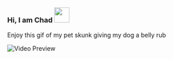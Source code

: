 ### Hi, I am Chad <img src="https://media.giphy.com/media/hvRJCLFzcasrR4ia7z/giphy.gif" width="35">

Enjoy this gif of my pet skunk giving my dog a belly rub

![Video Preview](src/bellyrub.gif)

<!--
**TheeCryptoChad/TheeCryptoChad** is a ✨ _special_ ✨ repository because its `README.md` (this file) appears on your GitHub profile.

Here are some ideas to get you started:

- 🔭 I’m currently working on ...
- 🌱 I’m currently learning ...
- 👯 I’m looking to collaborate on ...
- 🤔 I’m looking for help with ...
- 💬 Ask me about ...
- 📫 How to reach me: ...
- 😄 Pronouns: ...
- ⚡ Fun fact: ...
-->

